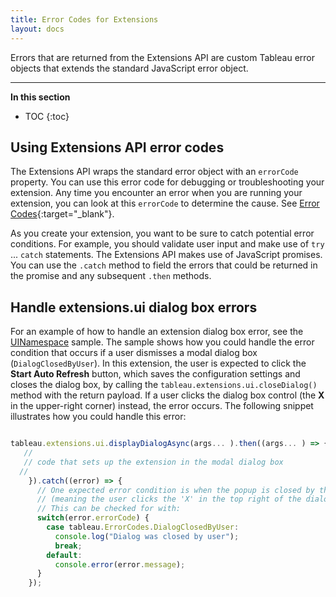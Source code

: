 ```yaml
---
title: Error Codes for Extensions
layout: docs
---
```


Errors that are returned from the Extensions API are custom Tableau error objects that extends the standard JavaScript error object.

---
**In this section**

* TOC
{:toc}

## Using Extensions API error codes

The Extensions API wraps the standard error object with an `errorCode` property. You can use this error code for debugging or troubleshooting your extension. Any time you encounter an error when you are running your extension, you can look at this `errorCode` to determine the cause. See [Error Codes]({{site.baseurl}}/docs/enums/tableau.errorcodes.html){:target="_blank"}.

As you create your extension, you want to be sure to catch potential error conditions. For example, you should validate user input and make use of `try`  ... `catch` statements. The Extensions API makes use of JavaScript promises. You can use the `.catch` method to field the errors that could be returned in the promise and any subsequent `.then` methods. 


## Handle extensions.ui dialog box errors

For an example of how to handle an extension dialog box error, see the [UINamespace](https://github.com/tableau/extensions-api/tree/master/Samples/UINamespace) sample. The sample shows how you could handle the error condition that occurs if a user dismisses a modal dialog box (`DialogClosedByUser`). In this extension, the user is expected to click the **Start Auto Refresh** button, which saves the configuration settings and closes the dialog box, by calling the `tableau.extensions.ui.closeDialog()` method with the return payload. If a user clicks the dialog box control (the **X** in the upper-right corner) instead, the error occurs. The following snippet illustrates how you could handle this error: 

```javascript

tableau.extensions.ui.displayDialogAsync(args... ).then((args... ) => {
   //
   // code that sets up the extension in the modal dialog box
  // 
    }).catch((error) => {
      // One expected error condition is when the popup is closed by the user
      // (meaning the user clicks the 'X' in the top right of the dialog).  
      // This can be checked for with:
      switch(error.errorCode) {
        case tableau.ErrorCodes.DialogClosedByUser:
          console.log("Dialog was closed by user");
          break;
        default:
          console.error(error.message);
      }
    });

```


